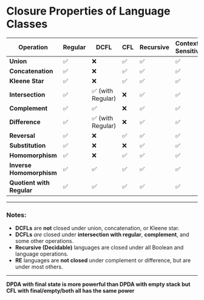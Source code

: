 # **Closure Properties of Language Classes**

| Operation                 | **Regular** | **DCFL**         | **CFL** | **Recursive** | **Context-Sensitive** | **Recursively Enumerable** |
| ------------------------- | ----------- | ---------------- | ------- | ------------- | --------------------- | -------------------------- |
| **Union**                 | ✅           | ❌                | ✅       | ✅             | ✅                     | ✅                          |
| **Concatenation**         | ✅           | ❌                | ✅       | ✅             | ✅                     | ✅                          |
| **Kleene Star**           | ✅           | ❌                | ✅       | ✅             | ✅                     | ✅                          |
| **Intersection**          | ✅           | ✅ (with Regular) | ❌       | ✅             | ✅                     | ✅                          |
| **Complement**            | ✅           | ✅                | ❌       | ✅             | ✅                     | ❌                          |
| **Difference**            | ✅           | ✅ (with Regular) | ❌       | ✅             | ✅                     | ❌                          |
| **Reversal**              | ✅           | ❌                | ✅       | ✅             | ✅                     | ✅                          |
| **Substitution**          | ✅           | ❌                | ❌       | ✅             | ✅                     | ✅                          |
| **Homomorphism**          | ✅           | ❌                | ✅       | ✅             | ✅                     | ✅                          |
| **Inverse Homomorphism**  | ✅           | ✅                | ✅       | ✅             | ✅                     | ✅                          |
| **Quotient with Regular** | ✅           | ✅                | ✅       | ✅             | ✅                     | ✅                          |

---

### Notes:

* **DCFLs** are **not** closed under union, concatenation, or Kleene star.
* **DCFLs** *are* closed under **intersection with regular**, **complement**, and some other operations.
* **Recursive (Decidable)** languages are closed under all Boolean and language operations.
* **RE** languages are **not closed** under complement or difference, but are under most others.

---

**DPDA with final state is more powerful than DPDA with empty stack but CFL with final/empty/both all has the same power**

